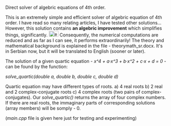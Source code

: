 Direct solver of algebric equations of 4th order.

This is an extremely simple and efficient solver of algebric equation of 4th order. I have read so many relating articles, I have tested other solutions... However, this solution contains <b>an algebric improvement</b> which simplifies things, significantly. <img src="http://emoticoner.com/files/emoticons/yahoo/idea-yahoo-emoticon.gif" alt="eureka" height="18" width="30"> Consequently, the numerical computations are reduced and as far as I can see, it performs extraordinarily! The theory and mathematical background is explained in the file - theorymath_sr.docx. It's in Serbian now, but it will be translated to English (sooner or later).

The solution of a given quartic equation - <i>x^4 + a·x^3 + b·x^2 + c·x + d = 0</i> - can be found by the function: 

<i>solve_quartic(double a, double b, double c, double d)</i>

Quartic equation may have different types of roots. a) 4 real roots b) 2 real and 2 complex-conjugate roots c) 4 complex roots (two pairs of complex-conjugates). Our <i>solve_quartic()</i> returns the array of four complex numbers. If there are real roots, the immaginary parts of corresponding solutions (array members) will be somply - 0.

(<i>main.cpp</i> file is given here just for testing and experimenting)

